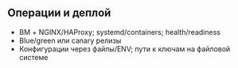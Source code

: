 ## Операции и деплой

- ВМ + NGINX/HAProxy; systemd/containers; health/readiness
- Blue/green или canary релизы
- Конфигурации через файлы/ENV; пути к ключам на файловой системе


